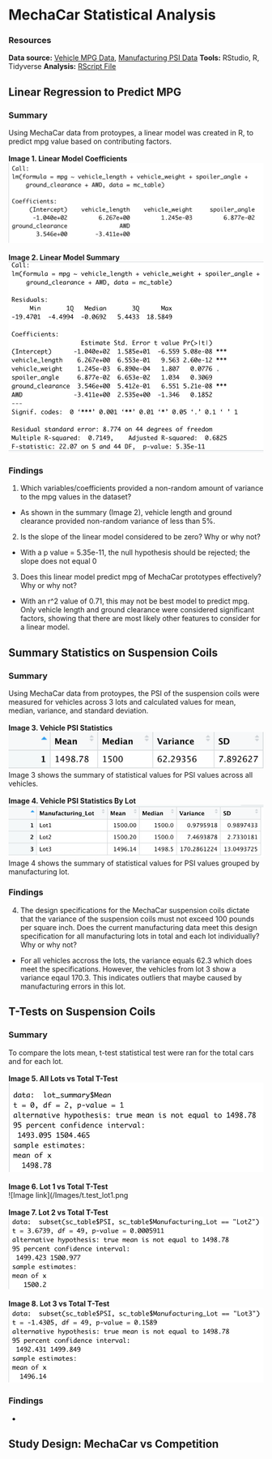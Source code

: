 # MechaCar Statistical Analysis

### Resources
**Data source:** [Vehicle MPG Data](/Data/MechaCar_mpg.csv), [Manufacturing PSI Data](/Data/Suspension_Coil.csv)
**Tools:** RStudio, R, Tidyverse
**Analysis:** [RScript File](/MechaCarChallenge.RScript.R)

## Linear Regression to Predict MPG
### Summary
Using MechaCar data from protoypes, a linear model was created in R, to predict mpg value based on contributing factors. 
<br>
<br>**Image 1. Linear Model Coefficients**
<br>![Image link](/Images/lr_model.png)
<br>
<br>**Image 2. Linear Model Summary**
<br>![Image link](/Images/summary_lrm.png)

### Findings
1. Which variables/coefficients provided a non-random amount of variance to the mpg values in the dataset?
 - As shown in the summary (Image 2), vehicle length and ground clearance provided non-random variance of less than 5%.
2. Is the slope of the linear model considered to be zero? Why or why not?
 - With a p value = 5.35e-11, the null hypothesis should be rejected; the slope does not equal 0
3. Does this linear model predict mpg of MechaCar prototypes effectively? Why or why not?
 - With an r^2 value of 0.71, this may not be best model to predict mpg. Only vehicle length and ground clearance were considered significant factors, showing that there are most likely other features to consider for a linear model. 

## Summary Statistics on Suspension Coils
### Summary
Using MechaCar data from protoypes, the PSI of the suspension coils were measured for vehicles across 3 lots and calculated values for mean, median, variance, and standard deviation. 
<br>
<br>**Image 3. Vehicle PSI Statistics**
<br>![Image link](/Images/total_summary.png)
<br>Image 3 shows the summary of statistical values for PSI values across all vehicles.
<br>
<br>**Image 4. Vehicle PSI Statistics By Lot**
<br>![Image link](/Images/lot_summary.png)
<br>Image 4 shows the summary of statistical values for PSI values grouped by manufacturing lot. 

### Findings
4. The design specifications for the MechaCar suspension coils dictate that the variance of the suspension coils must not exceed 100 pounds per square inch. Does the current manufacturing data meet this design specification for all manufacturing lots in total and each lot individually? Why or why not?
 - For all vehicles accross the lots, the variance equals 62.3 which does meet the specifications. However, the vehicles from lot 3 show a variance eqaul 170.3. This indicates outliers that maybe caused by manufacturing errors in this lot. 

## T-Tests on Suspension Coils
### Summary
To compare the lots mean, t-test statistical test were ran for the total cars and for each lot. 
<br>
<br>**Image 5. All Lots vs Total T-Test**
<br>![Image link](/Images/t.test_all.png)
<br>
<br>**Image 6. Lot 1 vs Total T-Test**
<br>![Image link](/Images/t.test_lot1.png
<br>
<br>**Image 7. Lot 2 vs Total T-Test**
<br>![Image link](/Images/t.test_lot2.png)
<br>
<br>**Image 8. Lot 3 vs Total T-Test**
<br>![Image link](/Images/t.test_lot3.png)

### Findings
 - 

## Study Design: MechaCar vs Competition
<!-- Write a short description of a statistical study that can quantify how the MechaCar performs against the competition. In your study design, think critically about what metrics would be of interest to a consumer: for a few examples, cost, city or highway fuel efficiency, horse power, maintenance cost, or safety rating.
In your description, address the following questions:
What metric or metrics are you going to test?
What is the null hypothesis or alternative hypothesis?
What statistical test would you use to test the hypothesis? And why?
What data is needed to run the statistical test? -->

